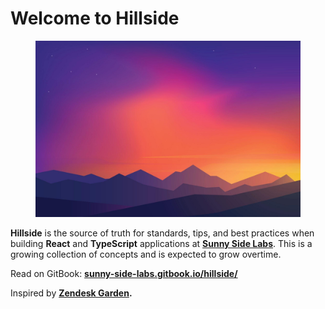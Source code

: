 # Welcome to Hillside



<figure><img src=".gitbook/assets/7xm.xyz894129.jpg" alt=""><figcaption></figcaption></figure>

**Hillside** is the source of truth for standards, tips, and best practices when building **React** and **TypeScript** applications at [**Sunny Side Labs**](http://github.com/sunnysidelabs). This is a growing collection of concepts and is expected to grow overtime.

Read on GitBook: [**sunny-side-labs.gitbook.io/hillside/**](https://sunny-side-labs.gitbook.io/hillside/)

Inspired by [**Zendesk Garden**](https://garden.zendesk.com/)**.**

